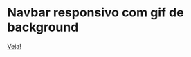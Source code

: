 # Navbar responsivo com gif de background
[Veja!](https://as-gaspar.github.io/menu_navbar_animado/)
